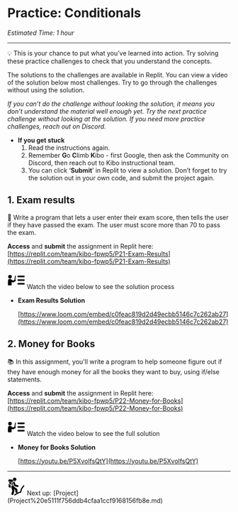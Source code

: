 # Practice: Conditionals

*Estimated Time: 1 hour*

---

<aside>
💡 This is your chance to put what you’ve learned into action. Try solving these practice challenges to check that you understand the concepts.

The solutions to the challenges are available in Replit. You can view a video of the solution below most challenges. Try to go through the challenges without using the solution. 

*If you can’t do the challenge without looking the solution, it means you don’t understand the material well enough yet. Try the next practice challenge without looking at the solution. If you need more practice challenges, reach out on Discord.*

- **If you get stuck**
    1. Read the instructions again.
    2. Remember **G**o **C**limb **K**ibo - first Google, then ask the Community on Discord, then reach out to Kibo instructional team.
    3. You can click ‘**Submit**’ in Replit to view a solution. Don’t forget to try the solution out in your own code, and submit the project again.
</aside>

## 1. Exam results

<aside>
📝 Write a program that lets a user enter their exam score, then tells the user if they have passed the exam. The user must score more than 70 to pass the exam.

**Access** and **submit** the assignment in Replit here: [https://replit.com/team/kibo-fpwp5/P21-Exam-Results](https://replit.com/team/kibo-fpwp5/P21-Exam-Results)

</aside>

<aside>
<img src="../instruction.png" alt="../instruction.png" width="40px" /> Watch the video below to see the solution process

- **Exam Results Solution**
    
    [https://www.loom.com/embed/c0feac819d2d49ecbb5146c7c262ab27](https://www.loom.com/embed/c0feac819d2d49ecbb5146c7c262ab27)
    
</aside>

## 2. Money for Books

<aside>
📚 In this assignment, you'll write a program to help someone figure out if they have enough money for all the books they want to buy, using if/else statements.

**Access** and **submit** the assignment in Replit here: [https://replit.com/team/kibo-fpwp5/P22-Money-for-Books](https://replit.com/team/kibo-fpwp5/P22-Money-for-Books)

</aside>

<aside>
<img src="../instruction.png" alt="../instruction.png" width="40px" /> Watch the video below to see the full solution

- **Money for Books Solution**
    
    [https://youtu.be/P5XvolfsQtY](https://youtu.be/P5XvolfsQtY)
    
</aside>

---

<aside>
<img src="../Lesson%200%20Learning%20With%20Kibo%2032002756da8b4ed2a610df0347af2a08/man-in-hike.png" alt="../Lesson%200%20Learning%20With%20Kibo%2032002756da8b4ed2a610df0347af2a08/man-in-hike.png" width="40px" /> Next up: [Project](Project%20e5111f756ddb4cfaa1ccf9168156fb8e.md)

</aside>